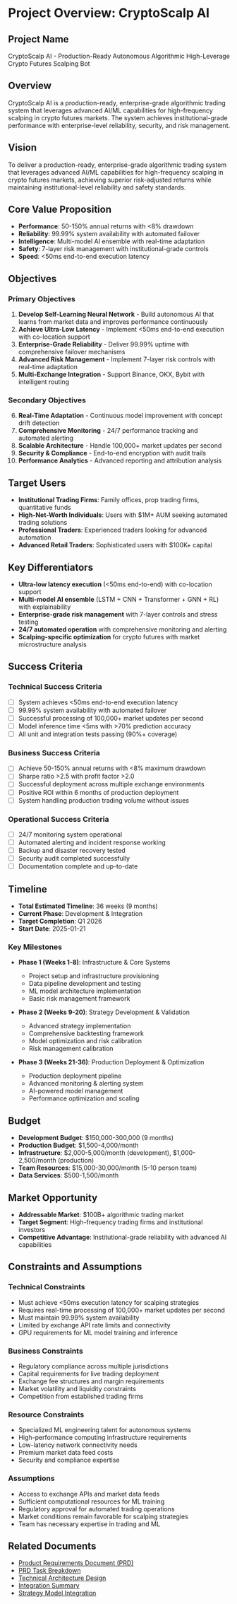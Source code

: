 # Project Overview: CryptoScalp AI

## Project Name
CryptoScalp AI - Production-Ready Autonomous Algorithmic High-Leverage Crypto Futures Scalping Bot

## Overview
CryptoScalp AI is a production-ready, enterprise-grade algorithmic trading system that leverages advanced AI/ML capabilities for high-frequency scalping in crypto futures markets. The system achieves institutional-grade performance with enterprise-level reliability, security, and risk management.

## Vision
To deliver a production-ready, enterprise-grade algorithmic trading system that leverages advanced AI/ML capabilities for high-frequency scalping in crypto futures markets, achieving superior risk-adjusted returns while maintaining institutional-level reliability and safety standards.

## Core Value Proposition
- **Performance**: 50-150% annual returns with <8% drawdown
- **Reliability**: 99.99% system availability with automated failover
- **Intelligence**: Multi-model AI ensemble with real-time adaptation
- **Safety**: 7-layer risk management with institutional-grade controls
- **Speed**: <50ms end-to-end execution latency

## Objectives

### Primary Objectives
1. **Develop Self-Learning Neural Network** - Build autonomous AI that learns from market data and improves performance continuously
2. **Achieve Ultra-Low Latency** - Implement <50ms end-to-end execution with co-location support
3. **Enterprise-Grade Reliability** - Deliver 99.99% uptime with comprehensive failover mechanisms
4. **Advanced Risk Management** - Implement 7-layer risk controls with real-time adaptation
5. **Multi-Exchange Integration** - Support Binance, OKX, Bybit with intelligent routing

### Secondary Objectives
6. **Real-Time Adaptation** - Continuous model improvement with concept drift detection
7. **Comprehensive Monitoring** - 24/7 performance tracking and automated alerting
8. **Scalable Architecture** - Handle 100,000+ market updates per second
9. **Security & Compliance** - End-to-end encryption with audit trails
10. **Performance Analytics** - Advanced reporting and attribution analysis

## Target Users
- **Institutional Trading Firms**: Family offices, prop trading firms, quantitative funds
- **High-Net-Worth Individuals**: Users with $1M+ AUM seeking automated trading solutions
- **Professional Traders**: Experienced traders looking for advanced automation
- **Advanced Retail Traders**: Sophisticated users with $100K+ capital

## Key Differentiators
- **Ultra-low latency execution** (<50ms end-to-end) with co-location support
- **Multi-model AI ensemble** (LSTM + CNN + Transformer + GNN + RL) with explainability
- **Enterprise-grade risk management** with 7-layer controls and stress testing
- **24/7 automated operation** with comprehensive monitoring and alerting
- **Scalping-specific optimization** for crypto futures with market microstructure analysis

## Success Criteria

### Technical Success Criteria
- [ ] System achieves <50ms end-to-end execution latency
- [ ] 99.99% system availability with automated failover
- [ ] Successful processing of 100,000+ market updates per second
- [ ] Model inference time <5ms with >70% prediction accuracy
- [ ] All unit and integration tests passing (90%+ coverage)

### Business Success Criteria
- [ ] Achieve 50-150% annual returns with <8% maximum drawdown
- [ ] Sharpe ratio >2.5 with profit factor >2.0
- [ ] Successful deployment across multiple exchange environments
- [ ] Positive ROI within 6 months of production deployment
- [ ] System handling production trading volume without issues

### Operational Success Criteria
- [ ] 24/7 monitoring system operational
- [ ] Automated alerting and incident response working
- [ ] Backup and disaster recovery tested
- [ ] Security audit completed successfully
- [ ] Documentation complete and up-to-date

## Timeline
- **Total Estimated Timeline**: 36 weeks (9 months)
- **Current Phase**: Development & Integration
- **Target Completion**: Q1 2026
- **Start Date**: 2025-01-21

### Key Milestones
- **Phase 1 (Weeks 1-8)**: Infrastructure & Core Systems
  - Project setup and infrastructure provisioning
  - Data pipeline development and testing
  - ML model architecture implementation
  - Basic risk management framework

- **Phase 2 (Weeks 9-20)**: Strategy Development & Validation
  - Advanced strategy implementation
  - Comprehensive backtesting framework
  - Model optimization and risk calibration
  - Risk management calibration

- **Phase 3 (Weeks 21-36)**: Production Deployment & Optimization
  - Production deployment pipeline
  - Advanced monitoring & alerting system
  - AI-powered model management
  - Performance optimization and scaling

## Budget
- **Development Budget**: $150,000-300,000 (9 months)
- **Production Budget**: $1,500-4,000/month
- **Infrastructure**: $2,000-5,000/month (development), $1,000-2,500/month (production)
- **Team Resources**: $15,000-30,000/month (5-10 person team)
- **Data Services**: $500-1,500/month

## Market Opportunity
- **Addressable Market**: $100B+ algorithmic trading market
- **Target Segment**: High-frequency trading firms and institutional investors
- **Competitive Advantage**: Institutional-grade reliability with advanced AI capabilities

## Constraints and Assumptions

### Technical Constraints
- Must achieve <50ms execution latency for scalping strategies
- Requires real-time processing of 100,000+ market updates per second
- Must maintain 99.99% system availability
- Limited by exchange API rate limits and connectivity
- GPU requirements for ML model training and inference

### Business Constraints
- Regulatory compliance across multiple jurisdictions
- Capital requirements for live trading deployment
- Exchange fee structures and margin requirements
- Market volatility and liquidity constraints
- Competition from established trading firms

### Resource Constraints
- Specialized ML engineering talent for autonomous systems
- High-performance computing infrastructure requirements
- Low-latency network connectivity needs
- Premium market data feed costs
- Security and compliance expertise

### Assumptions
- Access to exchange APIs and market data feeds
- Sufficient computational resources for ML training
- Regulatory approval for automated trading operations
- Market conditions remain favorable for scalping strategies
- Team has necessary expertise in trading and ML

## Related Documents
- [Product Requirements Document (PRD)](../PRD.md)
- [PRD Task Breakdown](../PRD_TASK_BREAKDOWN.md)
- [Technical Architecture Design](../03_Architecture_Design/)
- [Integration Summary](../INTEGRATION_SUMMARY.md)
- [Strategy Model Integration](../../../STRATEGY_MODEL_INTEGRATION.md)